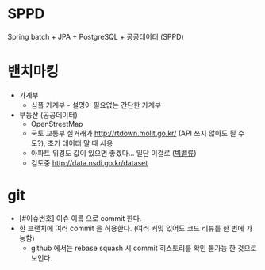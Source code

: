 # SPPD
Spring batch + JPA + PostgreSQL + 공공데이터 (SPPD)

# 밴치마킹
- 가계부
  - 심플 가계부 - 설명이 필요없는 간단한 가계부
- 부동산 (공공데이터)
  - OpenStreetMap
  - 국토 교통부 실거래가 http://rtdown.molit.go.kr/ (API 쓰지 않아도 될 수도?), 초기 데이터 말 때 사용
  - 아파트 위경도 값이 있으면 좋겠다... 일단 이걸로 ([빅밸류](https://www.findatamall.or.kr/fsec/dataProd/generalDataProdDetail.do?cmnx=44&goods_id=b1dc08c0-6d9a-11ea-add2-c3b93f9f0784))
  - 검토중 http://data.nsdi.go.kr/dataset

# git
- [#이슈번호] 이슈 이름 으로 commit 한다.
- 한 브랜치에 여러 commit 을 허용한다. (여러 커밋 있어도 코드 리뷰를 한 번에 가능함)
  - github 에서는 rebase squash 시 commit 히스토리를 확인 불가능 한 것으로 보인다.  
